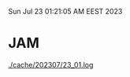 Sun Jul 23 01:21:05 AM EEST 2023
# JAM
<a href='./cache/202307/23_01.log'>./cache/202307/23_01.log</a>
